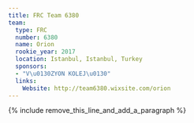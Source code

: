```yaml
---
title: FRC Team 6380
team:
  type: FRC
  number: 6380
  name: Orion
  rookie_year: 2017
  location: Istanbul, Istanbul, Turkey
  sponsors:
  - "V\u0130ZYON KOLEJ\u0130"
  links:
    Website: http://team6380.wixsite.com/orion
---
```


{% include remove_this_line_and_add_a_paragraph %}